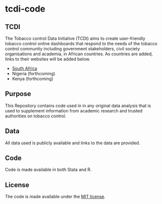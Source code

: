 # tcdi-code

## TCDI
The Tobacco control Data Initiative (TCDI) aims to create user-friendly tobacco control online dashboards that respond to the needs of the tobacco control community including government stakeholders, civil society organisations and academia, in African countries. As countries are added, links to their websites will be added below. 
* [South Africa](https://tobaccocontroldata.org/southafrica)
* Nigeria (forthcoming)
* Kenya (forthcoming)

## Purpose
This Repository contains code used in in any original data analysis that is used to supplement information from academic research and trusted authorities on tobacco control. 

## Data
All data used is publicly available and links to the data are provided. 

## Code
Code is made available in both Stata and R.

## License
The code is made available under the [MIT license]("https://opensource.org/licenses/mit-license.php").